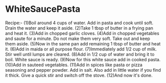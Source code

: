 # WhiteSaucePasta
Recipe:-
(1)Boil around 4 cups of water. Add in pasta and cook until soft. Drain the water and keep it aside.
(2)Take 1 tbsp of butter in a frying pan and heat it.
(3)Add in chopped garlic cloves.
(4)Add in chopped vegetables and saute for a minute. Do not make them very soft. Take out and keep them aside.
(5)Now in the same pan add remaining 1 tbsp of butter and heat it.
(6)Add in maida or all purpose flour.
(7)Immediately add 1/2 cup of milk. Stir well until lumps are cleared.
(8)Add in 1/2 cup of water and bring it to boil. White sauce is ready.
(9)Now for this white sauce add in cooked pasta.
(10)Add in sauteed vegetables.
(11)Add in spices like pasta or pizza seasoning and pepper powder. Add in salt. Also add in little water if you find it thick. Give a quick stir and switch off the stove.
(12)And now it's done.
